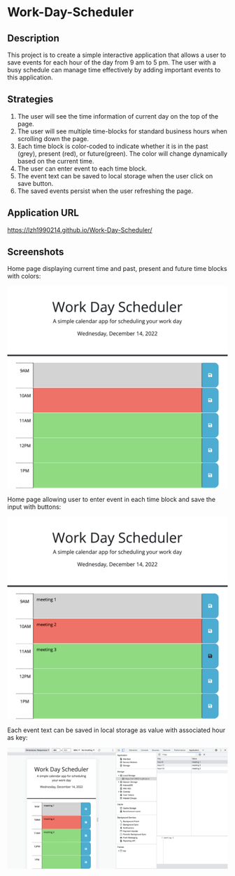 # Work-Day-Scheduler

## Description

This project is to create a simple interactive application that allows a user to save events for each hour of the day from 9 am to 5 pm. The user with a busy schedule can manage time effectively by adding important events to this application.

## Strategies

1. The user will see the time information of current day on the top of the page.
2. The user will see multiple time-blocks for standard business hours when scrolling down the page.
3. Each time block is color-coded to indicate whether it is in the past (grey), present (red), or future(green). The color will change dynamically based on the current time.
4. The user can enter event to each time block.
5. The event text can be saved to local storage when the user click on save button.
6. The saved events persist when the user refreshing the page.

## Application URL

https://lzh1990214.github.io/Work-Day-Scheduler/

## Screenshots

Home page displaying current time and past, present and future time blocks with colors:

![Main page](./Assets/S1.png)

Home page allowing user to enter event in each time block and save the input with buttons:

![Main page with user input](./Assets/S2.png)

Each event text can be saved in local storage as value with associated hour as key:

![local storage.](./Assets/S3.png)